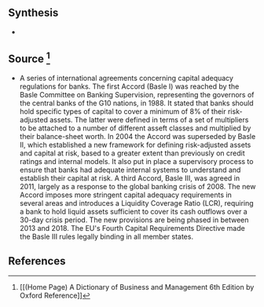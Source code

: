## Synthesis
- 
## Source [^1]
- A series of international agreements concerning capital adequacy regulations for banks. The first Accord (Basle I) was reached by the Basle Committee on Banking Supervision, representing the governors of the central banks of the G10 nations, in 1988. It stated that banks should hold specific types of capital to cover a minimum of $8 \%$ of their risk-adjusted assets. The latter were defined in terms of a set of multipliers to be attached to a number of different asseft classes and multiplied by their balance-sheet worth. In 2004 the Accord was superseded by Basle II, which established a new framework for defining risk-adjusted assets and capital at risk, based to a greater extent than previously on credit ratings and internal models. It also put in place a supervisory process to ensure that banks had adequate internal systems to understand and establish their capital at risk. A third Accord, Basle III, was agreed in 2011, largely as a response to the global banking crisis of 2008. The new Accord imposes more stringent capital adequacy requirements in several areas and introduces a Liquidity Coverage Ratio (LCR), requiring a bank to hold liquid assets sufficient to cover its cash outflows over a 30-day crisis period. The new provisions are being phased in between 2013 and 2018. The EU's Fourth Capital Requirements Directive made the Basle III rules legally binding in all member states.
## References

[^1]: [[(Home Page) A Dictionary of Business and Management 6th Edition by Oxford Reference]]